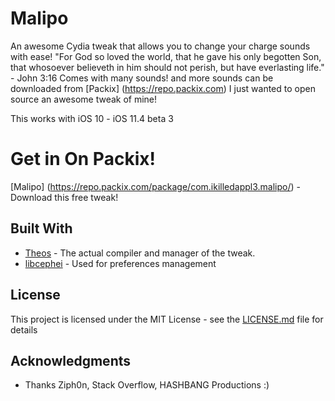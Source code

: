 # Malipo
An awesome Cydia tweak that allows you to change your charge sounds with ease! 
"For God so loved the world, that he gave his only begotten Son, that whosoever believeth in him should not perish, but have everlasting life." - John 3:16
Comes with many sounds! and more sounds can be downloaded from [Packix] (https://repo.packix.com)
I just wanted to open source an awesome tweak of mine!

This works with iOS 10 - iOS 11.4 beta 3

# Get in On Packix!

[Malipo] (https://repo.packix.com/package/com.ikilledappl3.malipo/) - Download this free tweak!

## Built With

* [Theos](https://github.com/theos/theos) - The actual compiler and manager of the tweak.
* [libcephei](https://github.com/hbang/libcephei) - Used for preferences management

## License

This project is licensed under the MIT License - see the [LICENSE.md](LICENSE.md) file for details

## Acknowledgments

* Thanks Ziph0n, Stack Overflow, HASHBANG Productions :)

